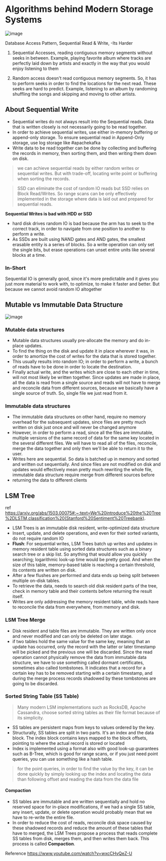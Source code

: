 # Algorithms behind Modern Storage Systems

![image](https://user-images.githubusercontent.com/7579608/126768611-d6454503-c444-462e-8148-57a238546b1c.png)


Database Access Pattern, Sequential Read & Write, -Its Harder

1. Sequential Accesses,  reading contiguous memory segments without seeks in between. 
Example, playing favorite album where tracks are perfectly laid down by artists and exactly in the way that you would enjoy listening to them

2. Random access doesn't read contiguous memory segments. So, it has to perform seeks in order to find the locations for the next read. These seeks are hard to predict. 
Example, listening to an album by randoming shuffling the songs and skipping and moving to other artists.


## About Sequential Write
- Sequential writes do not always result into the Sequential reads. Data that is written closely is not necessarily going to be read together.
- In order to achieve sequential writes, use either in-memory buffering or append-only storage. To ensure sequential read in Append-Only storage, use log storage like #apachekafka
- Write data to be read together can be done by collecting and buffering the records in memory, then sorting them, and then writing them down on disk.

> we can achieve sequential reads by either random writes or sequential writes. But with trade-off, locating write point or buffering when sorting the records.

> SSD can eliminate the cost of random IO reads but SSD relies on Block Read/Writes. So range scans can be only effectively implemented in the storage where data is laid out and prepared for sequential reads.

__Sequential Writes is bad with HDD or SSD__
* hard disk drives random IO is bad because the arm has to seek to the correct track, in order to navigate from one position to another to perform a write. 
* As SSDs are built using NAND gates and AND gates, the smallest erasable entity is a series of blocks. So a write operation can only set the single bits, but erase operations can unset  entire units like several blocks at a time.

### In-Short

Sequential IO is generally good, since it's more predictable and it gives you just more material to work with, to optimize, to make it faster and better. But because we cannot avoid random IO altogether

## Mutable vs Immutable Data Structure

![image](https://user-images.githubusercontent.com/7579608/126768716-87bfb55b-f785-4279-b5f2-d6800ee31293.png)

### Mutable data structures
- Mutable data structures usually pre-allocate the memory and do in-place updates. 
- To find the thing on the disk and update it in place wherever it was, in order to amortize the cost of writes for the data that is stored together. 
- This usually results into random IO; in order to perform a write, a bunch of reads have to be done in order to locate the destination. 
- Finally actual write, and the writes which are close to each other in time, will not most likely be written together. Since updates are made in place, all the data is read from a single source and reads will not have to merge and reconcile data from different sources, 
because we basically have a single source of truth. So, single file we just read from it.

### Immutable data structures
- The immutable data structures on other hand, require no memory overhead for the subsequent updates, since files are pretty much written on disk just once 
and will never be changed anymore
- However, in order to perform a read, since all the files are immutable, multiple versions of the same record of data for the 
same key located in the several different files. We will have to read all of the files, reconcile, merge the data together and only then we'll be
able to return it to the user. 
- Writes here are sequential. So data is batched up in memory and sorted and written out sequentially. And since files are not modified on disk and updates would effectively mean pretty much rewriting the whole file, immutable data structure require merge from different sources before 
- returning the data to different clients


## LSM Tree
ref https://arxiv.org/abs/1503.00075#:~:text=We%20introduce%20the%20Tree%2DLSTM,classification%20(Stanford%20Sentiment%20Treebank).

- LSM Trees is an immutable disk resident, write-optimized data structure
- Insert, update, and delete operations, and even for their sorted variants, do not require random IO
- __Flush__: For sequential writes, LSM Trees batch up writes and updates in memory resident table using sorted data structures such as a binary search tree or a skip list. So anything that would allow you quickly searching; logarithmic look-up time would be pretty good. And when the size of this table, memory-based table is reaching a certain threshold, its contents are written on disk.
- After a few flushes are performed and data ends up being split between multiple on-disk tables.
- To retrieve the data, needs to search old disk resident parts of the tree, check in memory table and their contents before returning the result itself.
- Writes are only addressing the memory resident table, while reads have to reconcile the data from everywhere, from memory and disk.

### LSM Tree Merge

- Disk resident and table files are immutable. They are written only once and never modified and can only be deleted on later stage.
- if two tables hold the same value for the same key, meaning that an update has occurred, only the record with the latter or later timestamp will be picked and the previous one will be discarded. Since the read operation cannot physically remove the data from immutable data structure, we have to use something called dormant certificates, sometimes also called tombstones. It indicates that a record for a certain key has to be removed starting with a certain timestamp, and during the merge process records shadowed by these tombstones are going to be discarded.


### Sorted String Table (SS Table)

> Many modern LSM implementations such as RocksDB, Apache Cassandra, choose sorted string tables as their file format because of its simplicity. 

- SS tables are persistent maps from keys to values ordered by the key. 
- Structurally, SS tables are split in two parts. It's an index and the data block. The index block contains keys mapped to the block offsets, pointing to where the actual record is stored or located
- Index is implemented using a format also with good look-up guarantees such as B-Tree, which is good for range scans, or if you just need point queries, you can use something like a hash table.

> for the point queries, in order to find the value by the key, it can be done quickly by simply looking up the index and locating the data than following offset and reading the data from the data file

#### Compaction
- SS tables are immutable and are written sequentially and hold no reserved space for in-place modifications, if we had a single SS table, any insert, update, or delete operation would probably mean that we have to re-write the entire file.
- In order to reduce the cost of reads, reconcile disk space caused by these shadowed records and reduce the amount of these tables that have to merged, the LSM Trees propose a process that reads complete SS tables from disk, merges them, and then writes them back. This process is called __Compaction__.


Reference https://www.youtube.com/watch?v=wxcCHvQeZ-U
